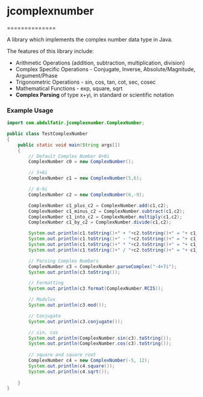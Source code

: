 # jcomplexnumber
==============

A library which implements the complex number data type in Java. 

The features of this library include:  
* Arithmetic Operations (addition, subtraction, multiplication, division)
* Complex Specific Operations - Conjugate, Inverse, Absolute/Magnitude, Argument/Phase  
* Trigonometric Operations - sin, cos, tan, cot, sec, cosec  
* Mathematical Functions - exp, square, sqrt
* **Complex Parsing** of type x+yi, in standard or scientific notation


### Example Usage  

```java
import com.abdulfatir.jcomplexnumber.ComplexNumber;

public class TestComplexNumber
{
	public static void main(String args[])
	{
		// Default Complex Number 0+0i
		ComplexNumber c0 = new ComplexNumber();

		// 5+6i
		ComplexNumber c1 = new ComplexNumber(5,6);

		// 6-9i
		ComplexNumber c2 = new ComplexNumber(6,-9);

		ComplexNumber c1_plus_c2 = ComplexNumber.add(c1,c2);
		ComplexNumber c1_minus_c2 = ComplexNumber.subtract(c1,c2);
		ComplexNumber c1_into_c2 = ComplexNumber.multiply(c1,c2);
		ComplexNumber c1_by_c2 = ComplexNumber.divide(c1,c2);

		System.out.println(c1.toString()+" + "+c2.toString()+" = "+ c1_plus_c2.toString());
		System.out.println(c1.toString()+" - "+c2.toString()+" = "+ c1_minus_c2.toString());
		System.out.println(c1.toString()+" * "+c2.toString()+" = "+ c1_into_c2.toString());
		System.out.println(c1.toString()+" / "+c2.toString()+" = "+ c1_by_c2.toString());

		// Parsing Complex Numbers
		ComplexNumber c3 = ComplexNumber.parseComplex("-4+7i");
		System.out.println(c3.toString());

		// Formatting
		System.out.println(c3.format(ComplexNumber.RCIS));

		// Modulus
		System.out.println(c3.mod());

		// Conjugate
		System.out.println(c3.conjugate());

		// sin, cos
		System.out.println(ComplexNumber.sin(c3).toString());
		System.out.println(ComplexNumber.cos(c3).toString());
		
		// square and square root
		ComplexNumber c4 = new ComplexNumber(-5, 12);
		System.out.println(c4.square());
		System.out.println(c4.sqrt());
					
	}
}
```

